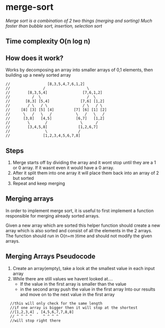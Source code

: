# merge-sort
*Merge sort is a combination of 2 two things (merging and sorting)*
*Much faster than bubble sort, insertion, selection sort*

## Time complexity O(n log n)

## How does it work?
Works by decomposing an array into smaller arrays of 0,1 elements, then building up a newly sorted array

```
//                 [8,3,5,4,7,6,1,2]
//               /                   \
//        [8,3,5,4]                [7,6,1,2]
//          /  \                     /  \
//       [8,3] [5,4]              [7,6] [1,2]
//        / \   / \                / \   / \
//     [8] [3] [5] [4]         [7] [6] [1] [2]
//      \   /   \   /           \   /   \   / 
//      [3,8]   [4,5]           [6,7]   [1,2]
//        \       /               \      / 
//        [3,4,5,8]              [1,2,6,7]
//                \              /       
//               [1,2,3,4,5,6,7,8]

```

## Steps
1. Merge starts off by dividing the array and it wont stop until they are a 1 or 0 array. If it wasnt even it would have a 0 array. 
2. After it split them into one array it will place them back into an array of 2 but sorted
3. Repeat and keep merging 

## Merging arrays
In order to implement merge sort, it is useful to first implement a function responsible for merging already sorted arrays.

Given a new array which are sorted this helper function should create a new array which is also sorted and consist of all the elements in the 2 arrays. The function should run in O(n+m )time and should not 
modify the given arrays.

## Merging Arrays Pseudocode
1. Create an array(empty), take a look at the smallest value in each input array
2. While there are still values we havent looked at....
   - If the value in the first array is smaller than the value
   - in the second array push the value in the first array Into our results and move on to the next value in the first array 

```
  //this will only check for the same length 
  //if one array is bigger then it will stop at the shortest
  //[1,2,3,4] , [4,5,6,7,7,8,8]
  // ^ ^ ^ ^     ^ ^ ^ ^
  //will stop right there 

```
